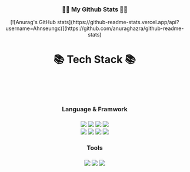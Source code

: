 

<h3 align="center">👩‍💻 My Github Stats 👩‍💻</h3>
<div align="center">
[![Anurag's GitHub stats](https://github-readme-stats.vercel.app/api?username=Ahnseungc)](https://github.com/anuraghazra/github-readme-stats)
  </div>






<h1 align="center">📚 Tech Stack 📚<h1/><br/>
  <h3 align="center">Language & Framwork<h3/>
  <p align="center"> 
<img src="https://img.shields.io/badge/javascript-F7DF1E?style=for-the-badge&logo=javascript&logoColor=black"> <img src="https://img.shields.io/badge/html-E34F26?style=for-the-badge&logo=html5&logoColor=white">
<img src="https://img.shields.io/badge/CSS-1572B6?style=for-the-badge&logo=CSS&logoColor=white">
<img src="https://img.shields.io/badge/python-3776AB?style=for-the-badge&logo=python&logoColor=white">
    <br/>
<img src="https://img.shields.io/badge/kotlin-7F52FF?style=for-the-badge&logo=kotlin&logoColor=white">
<img src="https://img.shields.io/badge/typeScript-3178C6?style=for-the-badge&logo=typeScript&logoColor=white">
<img src="https://img.shields.io/badge/c++-00599c?style=for-the-badge&logo=typeScript&logoColor=white">
<img src="https://img.shields.io/badge/React-61DAFB?style=for-the-badge&logo=React&logoColor=white">
    </p>


  <h3 align="center">Tools<h3/>
  <p align="center">
<img src="https://img.shields.io/badge/Redux-764ABC?style=for-the-badge&logo=Redux&logoColor=white">
    <img src="https://img.shields.io/badge/gitHub-181717?style=for-the-badge&logo=gitHub&logoColor=white">
<img src="https://img.shields.io/badge/Vscode-007ACC?style=for-the-badge&logo=VisualStudioCode&logoColor=white">
</p>
